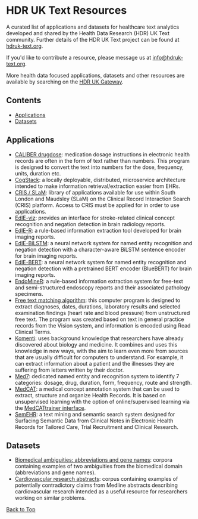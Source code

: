 # HDR UK Text Resources

A curated list of applications and datasets for healthcare text analytics developed and shared by the Health Data Research (HDR) UK Text community. Further details of the HDR UK Text project can be found at [hdruk-text.org](https://hdruk-text.org/).  

If you'd like to contribute a resource, please message us at info@hdruk-text.org.    

More health data focused applications, datasets and other resources are available by searching on the [HDR UK Gateway](https://www.healthdatagateway.org/).  


## Contents  

* [Applications](#applications)   
* [Datasets](#datasets)  

## Applications  

* [CALIBER drugdose](http://r-forge.r-project.org/R/?group_id=1598): medication dosage instructions in electronic health records are often in the form of text rather than numbers. This program is designed to convert the text into numbers for the dose, frequency, units, duration etc.    
* [CogStack](https://cogstack.org/): a locally deployable, distributed, microservice architecture intended to make information retrieval/extraction easier from EHRs.   
* [CRIS / SLaM](https://maudsleybrc.nihr.ac.uk/facilities/clinical-record-interactive-search-cris/cris-natural-language-processing/): library of applications available for use within South London and Maudsley (SLaM) on the Clinical Record Interaction Search (CRIS) platform. Access to CRIS must be applied for in order to use applications.   
* [EdIE-viz](http://jekyll.inf.ed.ac.uk/edieviz): provides an interface for stroke-related clinical concept recognition and negation detection in brain radiology reports.    
* [EdIE-R](https://github.com/Edinburgh-LTG/edieviz/tree/master/EdIE-R): a rule-based information extraction tool developed for brain imaging reports.  
* [EdIE-BiLSTM](https://github.com/Edinburgh-LTG/edieviz/tree/master/EdIE-N): a neural network system for named entity recognition and negation detection with a character-aware BiLSTM sentence encoder for brain imaging reports.  
* [EdIE-BERT](https://github.com/Edinburgh-LTG/edieviz/tree/master/EdIE-N): a neural network system for named entity recognition and negation detection with a pretrained BERT encoder (BlueBERT) for brain imaging reports.  
* [EndoMineR](https://github.com/sebastiz/EndoMineR/): a rule-based information extraction system for free-text and semi-structured endoscopy reports and their associated pathology specimens. 
* [Free text matching algorithm](https://github.com/anoopshah/freetext-matching-algorithm): this computer program is designed to extract diagnoses, dates, durations, laboratory results and selected examination findings (heart rate and blood pressure) from unstructured free text. The program was created based on text in general practice records from the Vision system, and information is encoded using Read Clinical Terms.    
* [Komenti](https://github.com/reality/Komenti): uses background knowledge that researchers have already discovered about biology and medicine. It combines and uses this knowledge in new ways, with the aim to learn even more from sources that are usually difficult for computers to understand. For example, it can extract information about a patient and the illnesses they are suffering from letters written by their doctor.    
* [Med7](https://github.com/kormilitzin/med7): dedicated named entity and recognition system to identify 7 categories: dosage, drug, duration, form, frequency, route and strength.  
* [MedCAT](https://github.com/CogStack/MedCAT): a medical concept annotation system that can be used to extract, structure and organize Health Records. It is based on unsupervised learning with the option of online/supervised learning via the [MedCATtrainer interface](https://github.com/CogStack/MedCATtrainer).    
* [SemEHR](https://github.com/CogStack/CogStack-SemEHR): a text mining and semantic search system designed for Surfacing Semantic Data from Clinical Notes in Electronic Health Records for Tailored Care, Trial Recruitment and Clinical Research.    

## Datasets  

* [Biomedical ambiguities: abbreviations and gene names](http://staffwww.dcs.shef.ac.uk/people/M.Stevenson/resources/BioWSD/corpora/): corpora containing examples of two ambiguities from the biomedical domain (abbreviations and gene names).    
* [Cardiovascular research abstracts](http://staffwww.dcs.shef.ac.uk/people/M.Stevenson/resources/bio_contradictions/): corpus containing examples of potentially contradictory claims from Medline abstracts describing cardiovascular research intended as a useful resource for researchers working on similar problems.  

[Back to Top](#contents)
